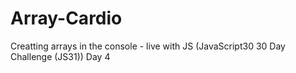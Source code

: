 # Array-Cardio
Creatting arrays in the console - live with JS (JavaScript30 30 Day Challenge (JS31)) Day 4
